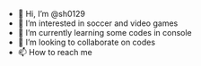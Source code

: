 - 👋 Hi, I’m @sh0129
- 👀 I’m interested in soccer and video games
- 🌱 I’m currently learning some codes in console
- 💞️ I’m looking to collaborate on codes
- 📫 How to reach me

<!---
sh0129/sh0129 is a ✨ special ✨ repository because its `README.md` (this file) appears on your GitHub profile.
You can click the Preview link to take a look at your changes.
--->
